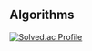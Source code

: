 ## Algorithms
[![Solved.ac Profile](http://mazassumnida.wtf/api/v2/generate_badge?boj=95bogyeom)]([https://solved.ac/95bogyeom](https://solved.ac/profile/95bogyeom)/)

<!--
**bokyum/bokyum** is a ✨ _special_ ✨ repository because its `README.md` (this file) appears on your GitHub profile.

Here are some ideas to get you started:

- 🔭 I’m currently working on ...
- 🌱 I’m currently learning ...
- 👯 I’m looking to collaborate on ...
- 🤔 I’m looking for help with ...
- 💬 Ask me about ...
- 📫 How to reach me: ...
- 😄 Pronouns: ...
- ⚡ Fun fact: ...
-->
